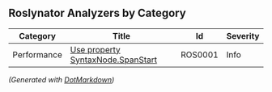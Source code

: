 ## Roslynator Analyzers by Category

| Category | Title | Id  | Severity |
| -------- | ----- | --- | -------- |
| Performance | [Use property SyntaxNode.SpanStart](../../docs/analyzers/ROS0001.md) | ROS0001 | Info |


*\(Generated with [DotMarkdown](http://github.com/JosefPihrt/DotMarkdown)\)*